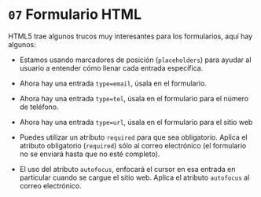 # `07` Formulario HTML

HTML5 trae algunos trucos muy interesantes para los formularios, aquí hay algunos:

- Estamos usando marcadores de posición (`placeholders`) para ayudar al usuario a entender cómo llenar cada entrada específica.

- Ahora hay una entrada `type=email`, úsala en el formulario.

- Ahora hay una entrada `type=tel`, úsala en el formulario para el número de teléfono.

- Ahora hay una entrada `type=url`, úsala en el formulario para el sitio web

- Puedes utilizar un atributo `required` para que sea obligatorio. Aplica el atributo obligatorio (`required`) sólo al correo electrónico (el formulario no se enviará hasta que no esté completo).

- El uso del atributo `autofocus`, enfocará el cursor en esa entrada en particular cuando se cargue el sitio web. Aplica el atributo `autofocus` al correo electrónico.
